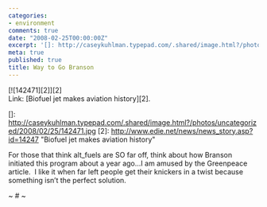 ```yaml
---
categories:
- environment
comments: true
date: "2008-02-25T00:00:00Z"
excerpt: '[]: http://caseykuhlman.typepad.com/.shared/image.html?/photos/uncategorized/2008/02/25/142471.jpg'
meta: true
published: true
title: Way to Go Branson
---
```


[![142471][2]][2]  
Link: [Biofuel jet makes aviation history][2].

 []: http://caseykuhlman.typepad.com/.shared/image.html?/photos/uncategorized/2008/02/25/142471.jpg
 [2]: http://www.edie.net/news/news_story.asp?id=14247 "Biofuel jet makes aviation history"

For those that think alt_fuels are SO far off, think about how Branson initiated this program about a year ago…I am amused by the Greenpeace article.  I like it when far left people get their knickers in a twist because something isn’t the perfect solution.

~ # ~